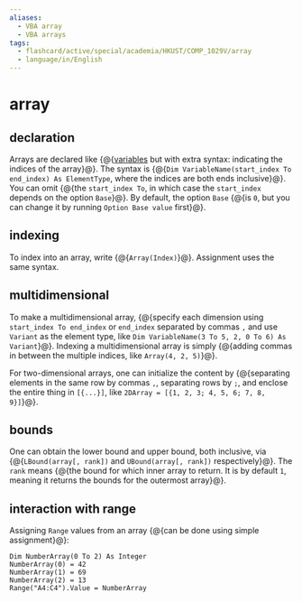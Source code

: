 ```yaml
---
aliases:
  - VBA array
  - VBA arrays
tags:
  - flashcard/active/special/academia/HKUST/COMP_1029V/array
  - language/in/English
---
```


# array

## declaration

Arrays are declared like {@{[variables](basics.md#variable) but with extra syntax: indicating the indices of the array}@}. The syntax is {@{`Dim VariableName(start_index To end_index) As ElementType`, where the indices are both ends inclusive}@}. You can omit {@{the `start_index To`, in which case the `start_index` depends on the option `Base`}@}. By default, the option `Base` {@{is `0`, but you can change it by running `Option Base value` first}@}. <!--SR:!2027-06-07,919,330!2025-08-05,402,310!2025-08-29,402,310!2030-01-15,1635,330-->

## indexing

To index into an array, write {@{`Array(Index)`}@}. Assignment uses the same syntax. <!--SR:!2026-01-01,478,310-->

## multidimensional

To make a multidimensional array, {@{specify each dimension using `start_index To end_index` or `end_index` separated by commas `,` and use `Variant` as the element type, like `Dim VariableName(3 To 5, 2, 0 To 6) As Variant`}@}. Indexing a multidimensional array is simply {@{adding commas in between the multiple indices, like `Array(4, 2, 5)`}@}. <!--SR:!2028-06-21,1165,310!2026-12-05,779,330-->

For two-dimensional arrays, one can initialize the content by {@{separating elements in the same row by commas `,`, separating rows by `;`, and enclose the entire thing in `[{...}]`, like `2DArray = [{1, 2, 3; 4, 5, 6; 7, 8, 9}]`}@}. <!--SR:!2028-10-09,1226,310-->

## bounds

One can obtain the lower bound and upper bound, both inclusive, via {@{`LBound(array[, rank])` and `UBound(array[, rank])` respectively}@}. The `rank` means {@{the bound for which inner array to return. It is by default `1`, meaning it returns the bounds for the outermost array}@}. <!--SR:!2026-01-22,523,310!2026-05-10,406,290-->

## interaction with range

Assigning `Range` values from an array {@{can be done using simple assignment}@}: <!--SR:!2026-07-12,612,310-->

```VB
Dim NumberArray(0 To 2) As Integer
NumberArray(0) = 42
NumberArray(1) = 69
NumberArray(2) = 13
Range("A4:C4").Value = NumberArray
```
